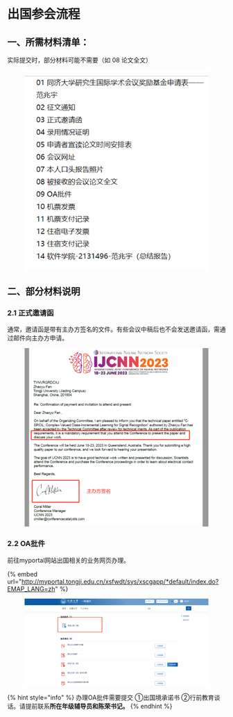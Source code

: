 # 出国参会流程

## 一、所需材料清单：

实际提交时，部分材料可能不需要（如 08 论文全文）

<figure><img src="../.gitbook/assets/image (6).png" alt=""><figcaption></figcaption></figure>

## 二、部分材料说明

### 2.1 正式邀请函

通常，邀请函是带有主办方签名的文件。有些会议中稿后也不会发送邀请函，需通过邮件向主办方申请。

<figure><img src="../.gitbook/assets/image (1) (1).png" alt=""><figcaption></figcaption></figure>

### 2.2 OA批件

前往myportal网站出国相关的业务网页办理。

{% embed url="http://myportal.tongji.edu.cn/xsfwdt/sys/xscgapp/*default/index.do?EMAP_LANG=zh" %}

<figure><img src="../.gitbook/assets/image (2) (1).png" alt=""><figcaption></figcaption></figure>

{% hint style="info" %}
办理OA批件需要提交 ①出国境承诺书 ②行前教育谈话。请提前联系**所在年级辅导员和陈荣书记。**
{% endhint %}



